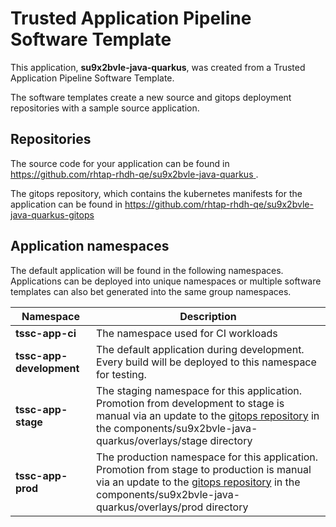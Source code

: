 # Trusted Application Pipeline Software Template

This application, **su9x2bvle-java-quarkus**, was created from a Trusted Application Pipeline Software Template.

The software templates create a new source and gitops deployment repositories with a sample source application. 

## Repositories

The source code for your application can be found in [https://github.com/rhtap-rhdh-qe/su9x2bvle-java-quarkus ](https://github.com/rhtap-rhdh-qe/su9x2bvle-java-quarkus ).
 
The gitops repository, which contains the kubernetes manifests for the application can be found in 
[https://github.com/rhtap-rhdh-qe/su9x2bvle-java-quarkus-gitops ](https://github.com/rhtap-rhdh-qe/su9x2bvle-java-quarkus-gitops ) 

## Application namespaces 

The default application will be found in the following namespaces. Applications can be deployed into unique namespaces or multiple software templates can also bet generated into the same group namespaces.  

|  Namespace   |  Description   |  
| -------- | -------- |
| **tssc-app-ci** | The namespace used for CI workloads |
| **tssc-app-development** | The default application during development. Every build will be deployed to this namespace for testing. |
| **tssc-app-stage** | The staging namespace for this application. Promotion from development to stage is manual via an update to the [gitops repository](https://github.com/rhtap-rhdh-qe/su9x2bvle-java-quarkus-gitops ) in the components/su9x2bvle-java-quarkus/overlays/stage directory |
| **tssc-app-prod** | The production namespace for this application. Promotion from stage to production is manual via an update to the [gitops repository](https://github.com/rhtap-rhdh-qe/su9x2bvle-java-quarkus-gitops ) in the components/su9x2bvle-java-quarkus/overlays/prod directory |